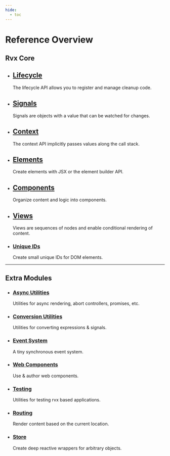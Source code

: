 ```yaml
---
hide:
  - toc
---
```


# Reference Overview

## Rvx Core

<div class="grid cards" markdown>

- ## [Lifecycle](./core/lifecycle.md)
	The lifecycle API allows you to register and manage cleanup code.

- ## [Signals](./core/signals.md)
	Signals are objects with a value that can be watched for changes.

- ## [Context](./core/context.md)
	The context API implicitly passes values along the call stack.

- ## [Elements](./core/elements.md)
	Create elements with JSX or the element builder API.

- ## [Components](./core/components.md)
	Organize content and logic into components.

- ## [Views](./core/views/index.md)
	Views are sequences of nodes and enable conditional rendering of content.

- ### [Unique IDs](./core/ids.md)
	Create small unique IDs for DOM elements.

</div>

---

## Extra Modules

<div class="grid cards" markdown>

- ### [Async Utilities](./async-utilities/async.md)
	Utilities for async rendering, abort controllers, promises, etc.

- ### [Conversion Utilities](./convert.md)
	Utilities for converting expressions & signals.

- ### [Event System](./events.md)
	A tiny synchronous event system.

- ### [Web Components](./web-components.md)
	Use & author web components.

- ### [Testing](./testing.md)
	Utilities for testing rvx based applications.

- ### [Routing](./routing.md)
	Render content based on the current location.

- ### [Store](./store.md)
	Create deep reactive wrappers for arbitrary objects.

</div>
